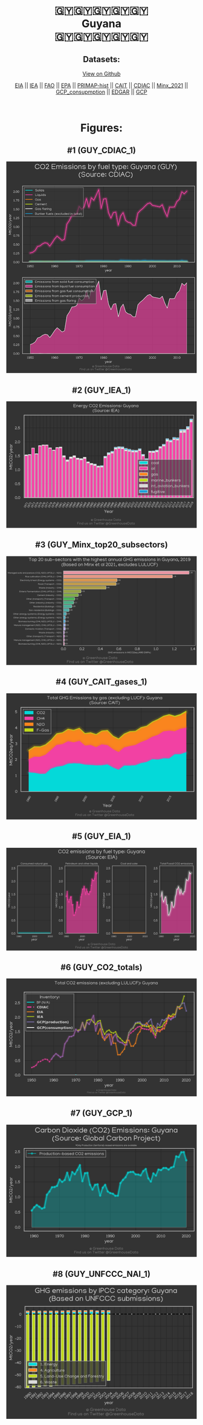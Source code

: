 
<center>
<h1 align="center">
🇬🇾🇬🇾🇬🇾🇬🇾🇬🇾
<br>
Guyana
<br>
🇬🇾🇬🇾🇬🇾🇬🇾🇬🇾
</h1>
<h2>Datasets:</h2>
<p><a href="https://github.com/dquintani/GreenhouseData/tree/master/country_data/GUY_Guyana/data">View on Github</a>
<br></p><p><a href="data/GUY_EIA.csv">EIA</a> || <a href="data/GUY_IEA.csv">IEA</a> || <a href="data/GUY_FAO.csv">FAO</a> || <a href="data/GUY_EPA.csv">EPA</a> || <a href="data/GUY_PRIMAP-hist.csv">PRIMAP-hist</a> || <a href="data/GUY_CAIT.csv">CAIT</a> || <a href="data/GUY_CDIAC.csv">CDIAC</a> || <a href="data/GUY_Minx_2021.csv">Minx_2021</a> || <a href="data/GUY_GCP_consupmption.csv">GCP_consupmption</a> || <a href="data/GUY_EDGAR.csv">EDGAR</a> || <a href="data/GUY_GCP.csv">GCP</a></p><p><br></p>
<h1>Figures:</h1><h2>#1 (GUY_CDIAC_1)</h2>
<p><img alt="" src="figures/GUY_CDIAC_1.png" /></p><h2>#2 (GUY_IEA_1)</h2>
<p><img alt="" src="figures/GUY_IEA_1.png" /></p><h2>#3 (GUY_Minx_top20_subsectors)</h2>
<p><img alt="" src="figures/GUY_Minx_top20_subsectors.png" /></p><h2>#4 (GUY_CAIT_gases_1)</h2>
<p><img alt="" src="figures/GUY_CAIT_gases_1.png" /></p><h2>#5 (GUY_EIA_1)</h2>
<p><img alt="" src="figures/GUY_EIA_1.png" /></p><h2>#6 (GUY_CO2_totals)</h2>
<p><img alt="" src="figures/GUY_CO2_totals.png" /></p><h2>#7 (GUY_GCP_1)</h2>
<p><img alt="" src="figures/GUY_GCP_1.png" /></p><h2>#8 (GUY_UNFCCC_NAI_1)</h2>
<p><img alt="" src="figures/GUY_UNFCCC_NAI_1.png" /></p>